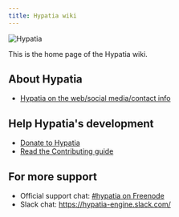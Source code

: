 ```yaml
---
title: Hypatia wiki
---
```


![Hypatia](https://github.com/hypatia-engine/hypatia/blob/master/media/logos/logotype-blacktext-transparentbg.png)

This is the home page of the Hypatia wiki.

## About Hypatia

* [Hypatia on the web/social media/contact info](social.html)

## Help Hypatia's development

* [Donate to Hypatia]({{site.baseurl}}/donate.html)
* [Read the Contributing guide](contributing.html)

## For more support

* Official support chat: [#hypatia on Freenode](http://webchat.freenode.net/?channels=hypatia)
* Slack chat: https://hypatia-engine.slack.com/

